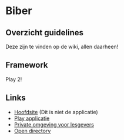 # Biber

## Overzicht guidelines
Deze zijn te vinden op de wiki, allen daarheen!

## Framework
Play 2!

## Links
* [Hoofdsite](http://biber.ugent.be) (Dit is niet de applicatie)
* [Play applicatie](http://biber.ugent.be/play/)
* [Private omgeving voor lesgevers](http://biber.ugent.be/private)
* [Open directory](http://biber.ugent.be/private/open_dir)

